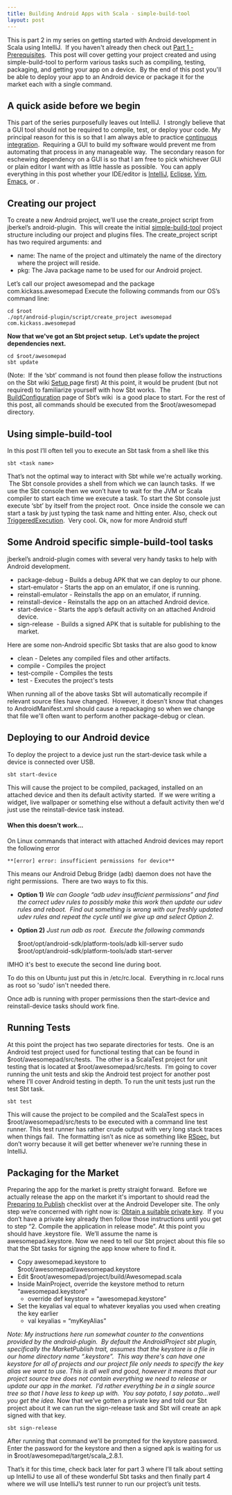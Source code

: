 ```yaml
---
title: Building Android Apps with Scala - simple-build-tool
layout: post
---
```


This is part 2 in my series on getting started with Android development in
Scala using IntelliJ.  If you haven't already then check out [Part 1 -
Prerequisites][1].  This post will cover getting your project created and
using simple-build-tool to perform various tasks such as compiling, testing,
packaging, and getting your app on a device.  By the end of this post you'll
be able to deploy your app to an Android device or package it for the market
each with a single command.

## A quick aside before we begin

This part of the series purposefully leaves out IntelliJ.  I strongly believe
that a GUI tool should not be required to compile, test, or deploy your code.
My principal reason for this is so that I am always able to practice
[continuous integration][2].  Requiring a GUI to build my software would
prevent me from automating that process in any manageable way.  The secondary
reason for eschewing dependency on a GUI is so that I am free to pick
whichever GUI or plain editor I want with as little hassle as possible.  You
can apply everything in this post whether your IDE/editor is [IntelliJ][3],
[Eclipse][4], [Vim][5], [Emacs][6], or <insert your favorite editor here>.

## Creating our project

To create a new Android project, we’ll use the create_project script from
jberkel’s android-plugin.  This will create the initial [simple-build-tool][7]
project structure including our project and plugins files. The create_project
script has two required arguments: <name> and <pkg>

  * name: The name of the project and ultimately the name of the directory where the project will reside.
  * pkg: The Java package name to be used for our Android project.

Let’s call our project awesomepad and the package com.kickass.awesomepad
Execute the following commands from our OS’s command line:

    cd $root
    ./opt/android-plugin/script/create_project awesomepad com.kickass.awesomepad


**Now that we've got an Sbt project setup.  Let’s update the project dependencies
next.**


    cd $root/awesomepad
    sbt update

(Note:  If the ‘sbt’ command is not found then please follow the instructions
on the Sbt wiki [Setup ][8]page first) At this point, it would be prudent (but
not required) to familiarize yourself with how Sbt works.  The
[BuildConfiguration][9] page of Sbt’s wiki  is a good place to start. For the
rest of this post, all commands should be executed from the $root/awesomepad
directory.

## Using simple-build-tool

In this post I’ll often tell you to execute an Sbt task from a shell like this

    sbt <task name>

That’s not the optimal way to interact with Sbt while we're
actually working.  The Sbt console provides a shell from which we can launch
tasks.  If we use the Sbt console then we won’t have to wait for the JVM or
Scala compiler to start each time we execute a task. To start the Sbt
console just execute ‘sbt’ by itself from the project root.  Once inside
the console we can start a task by just typing the task name and hitting
enter. Also, check out [TriggeredExecution][10].  Very cool. Ok, now for more
Android stuff

## Some Android specific simple-build-tool tasks

jberkel’s android-plugin comes with several very handy tasks to help with
Android development.

  * package-debug - Builds a debug APK that we can deploy to our phone.
  * start-emulator - Starts the app on an emulator, if one is running.
  * reinstall-emulator - Reinstalls the app on an emulator, if running.
  * reinstall-device - Reinstalls the app on an attached Android device.
  * start-device - Starts the app’s default activity on an attached Android device.
  * sign-release  - Builds a signed APK that is suitable for publishing to the market.

Here are some non-Android specific Sbt tasks that are also good to know

  * clean - Deletes any compiled files and other artifacts.
  * compile - Compiles the project
  * test-compile - Compiles the tests
  * test - Executes the project's tests

When running all of the above tasks Sbt will automatically recompile if
relevant source files have changed.  However, it doesn’t know that changes to
AndroidManifest.xml should cause a repackaging so when we change that file
we'll often want to perform another package-debug or clean.

## Deploying to our Android device

To deploy the project to a device just run the start-device task while a
device is connected over USB.

    sbt start-device

This will cause the project to be compiled, packaged, installed on an attached
device and then its default activity started.  If we were writing a widget,
live wallpaper or something else without a default activity then we'd just
use the reinstall-device task instead.

#### When this doesn’t work...

On Linux commands that interact with attached Android devices may report the following error

    **[error] error: insufficient permissions for device**

This means our Android Debug Bridge (adb) daemon does not have the right
permissions.  There are two ways to fix this.

* **Option 1)**
_We can Google “adb udev insufficient permissions” and find the correct udev rules to possibly
make this work then update our udev rules and reboot.  Find out something is
wrong with our freshly updated udev rules and repeat the cycle until we give up and select
Option 2._

* **Option 2)**
_Just run adb as root.  Execute the following commands_

    $root/opt/android-sdk/platform-tools/adb kill-server
    sudo $root/opt/android-sdk/platform-tools/adb start-server

IMHO it's best to execute the second line during boot.

To do this on Ubuntu just put this in /etc/rc.local.  Everything in rc.local runs as root so 'sudo' isn't needed there.

Once adb is running with proper permissions then the start-device and reinstall-device tasks should work fine.

## Running Tests

At this point the project has two separate directories for tests.  One is an
Android test project used for functional testing that can be found in
$root/awesomepad/src/tests.  The other is a ScalaTest project for unit testing
that is located at $root/awesomepad/src/tests.  I’m going to cover running the
unit tests and skip the Android test project for another post where I’ll cover
Android testing in depth. To run the unit tests just run the test Sbt task.

    sbt test

This will cause the project to be compiled and the ScalaTest specs in
$root/awesomepad/src/tests to be executed with a command line test runner.
This test runner has rather crude output with very long stack traces when
things fail.  The formatting isn’t as nice as something like [RSpec][11], but
don’t worry because it will get better whenever we’re running these in
IntelliJ.

## Packaging for the Market

Preparing the app for the market is pretty straight forward.  Before we
actually release the app on the market it's important to should read the [Preparing to
Publish][12] checklist over at the Android Developer site. The only step we’re
concerned with right now is: [Obtain a suitable private key][13].  If you
don’t have a private key already then follow those instructions until you get
to step “2. Compile the application in release mode”. At this point you should
have .keystore file.  We’ll assume the name is awesomepad.keystore. Now we
need to tell our Sbt project about this file so that the Sbt tasks for
signing the app know where to find it.

  * Copy awesomepad.keystore to $root/awesomepad/awesomepad.keystore
  * Edit $root/awesomepad/project/build/Awesomepad.scala
  * Inside MainProject, override the keystore method to return “awesomepad.keystore”
    * override def keystore = “awesomepad.keystore”
  * Set the keyalias val equal to whatever keyalias you used when creating the key earlier
    * val keyalias = “myKeyAlias”

_Note: My instructions here run somewhat counter to the conventions provided
by the android-plugin.  By default the AndroidProject sbt plugin, specifically
the MarketPublish trait, assumes that the keystore is a file in our home
directory name “.keystore”.  This way there's can have one keystore for all of
projects and our project file only needs to specify the key alias we
want to use._ _This is all well and good, however it means that our project
source tree does not contain everything we need to release or update our app in
the market.  I’d rather everything be in a single source tree so that I have
less to keep up with.  You say potato, I say potato...well you get the idea._
Now that we’ve gotten a private key and told our Sbt project about it we
can run the sign-release task and Sbt will create an apk signed with that key.

    sbt sign-release

After running that command we'll be prompted for the keystore password.
Enter the password for the keystore and then a signed apk is waiting for us in
$root/awesomepad/target/scala_2.8.1.

That’s it for this time, check back later
for part 3 where I’ll talk about setting up IntelliJ to use all of these
wonderful Sbt tasks and then finally part 4 where we will use IntelliJ’s
test runner to run our project’s unit tests.

   [1]: http://nevercertain.com/index.php/2011/02/scala-android-intellij-win-part-1-prerequisites/

   [2]: http://martinfowler.com/articles/continuousIntegration.html

   [3]: http://www.jetbrains.com/idea/

   [4]: http://www.eclipse.org/

   [5]: http://www.vim.org/

   [6]: http://www.gnu.org/software/emacs/

   [7]: http://code.google.com/p/simple-build-tool/

   [8]: http://code.google.com/p/simple-build-tool/wiki/Setup

   [9]: http://code.google.com/p/simple-build-tool/wiki/BuildConfiguration

   [10]: http://code.google.com/p/simple-build-tool/wiki/TriggeredExecution

   [11]: http://rspec.info/

   [12]: http://developer.android.com/guide/publishing/preparing.html

   [13]: http://developer.android.com/guide/publishing/app-signing.html#cert

